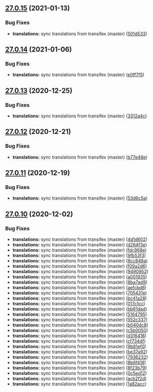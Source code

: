 ## [27.0.15](https://github.com/dhis2/gis-app/compare/v27.0.14...v27.0.15) (2021-01-13)


### Bug Fixes

* **translations:** sync translations from transifex (master) ([501d533](https://github.com/dhis2/gis-app/commit/501d533ecb494f638261eb9c88ae502dcfd81474))

## [27.0.14](https://github.com/dhis2/gis-app/compare/v27.0.13...v27.0.14) (2021-01-06)


### Bug Fixes

* **translations:** sync translations from transifex (master) ([e0ff7f5](https://github.com/dhis2/gis-app/commit/e0ff7f5289ceb9b77280161d08df1f22e19612f9))

## [27.0.13](https://github.com/dhis2/gis-app/compare/v27.0.12...v27.0.13) (2020-12-25)


### Bug Fixes

* **translations:** sync translations from transifex (master) ([3312a4c](https://github.com/dhis2/gis-app/commit/3312a4cdf19a983792bcd06edad5828d7375ba74))

## [27.0.12](https://github.com/dhis2/gis-app/compare/v27.0.11...v27.0.12) (2020-12-21)


### Bug Fixes

* **translations:** sync translations from transifex (master) ([b77e48e](https://github.com/dhis2/gis-app/commit/b77e48e55079825e9146ddd3346ecac97c5a2516))

## [27.0.11](https://github.com/dhis2/gis-app/compare/v27.0.10...v27.0.11) (2020-12-19)


### Bug Fixes

* **translations:** sync translations from transifex (master) ([53d6c5a](https://github.com/dhis2/gis-app/commit/53d6c5aaa6d76329b509637a25acf5f59b07ffeb))

## [27.0.10](https://github.com/dhis2/gis-app/compare/v27.0.9...v27.0.10) (2020-12-02)


### Bug Fixes

* **translations:** sync translations from transifex (master) ([4d1d602](https://github.com/dhis2/gis-app/commit/4d1d602435e5dfdd86c479cd90609b2eed94b7a9))
* **translations:** sync translations from transifex (master) ([d264f3e](https://github.com/dhis2/gis-app/commit/d264f3e0879f6a0e5f550bd53bacd02148d1411d))
* **translations:** sync translations from transifex (master) ([fdc968e](https://github.com/dhis2/gis-app/commit/fdc968ed91d8b2bb0edb4a5293bbc39992259024))
* **translations:** sync translations from transifex (master) ([9fb53f3](https://github.com/dhis2/gis-app/commit/9fb53f37a51acad038e423cab159fe3589b0ec01))
* **translations:** sync translations from transifex (master) ([8cc848a](https://github.com/dhis2/gis-app/commit/8cc848afaffb9fa49f79df695fb94f9a7f2c029e))
* **translations:** sync translations from transifex (master) ([f09a2d6](https://github.com/dhis2/gis-app/commit/f09a2d6f45c2db37a42d49b1a4faa8e113760026))
* **translations:** sync translations from transifex (master) ([9490952](https://github.com/dhis2/gis-app/commit/949095254695dab425839f29a0a38776382ca847))
* **translations:** sync translations from transifex (master) ([a001935](https://github.com/dhis2/gis-app/commit/a001935e1d235714c065712c7c6f0f32d67559e7))
* **translations:** sync translations from transifex (master) ([8ba7ad9](https://github.com/dhis2/gis-app/commit/8ba7ad9f5ec25531a82895e6a3d56a9d093bf1ea))
* **translations:** sync translations from transifex (master) ([aefcbd8](https://github.com/dhis2/gis-app/commit/aefcbd8a90ebe018c6d96376ac565f9e3e97ad86))
* **translations:** sync translations from transifex (master) ([705431e](https://github.com/dhis2/gis-app/commit/705431e152b823e97cd680bedbafece2a96cfcf3))
* **translations:** sync translations from transifex (master) ([bc41a28](https://github.com/dhis2/gis-app/commit/bc41a28ef9e955cfbef55b218221cb11a917507d))
* **translations:** sync translations from transifex (master) ([017c1cc](https://github.com/dhis2/gis-app/commit/017c1cc3c46a8428a89bc05367070df6e406b0c6))
* **translations:** sync translations from transifex (master) ([bb61dad](https://github.com/dhis2/gis-app/commit/bb61dad11634a9a340a61e4106f01ba589c79818))
* **translations:** sync translations from transifex (master) ([5164795](https://github.com/dhis2/gis-app/commit/5164795d5ba815d7ab742da839326eda259e1ed0))
* **translations:** sync translations from transifex (master) ([552c337](https://github.com/dhis2/gis-app/commit/552c33755d749b2a474b5b34c12ecd60aa630dc2))
* **translations:** sync translations from transifex (master) ([b040dc8](https://github.com/dhis2/gis-app/commit/b040dc88615c975656f68f4bcd2798b6f1f325d5))
* **translations:** sync translations from transifex (master) ([c5b0050](https://github.com/dhis2/gis-app/commit/c5b0050f514e8801cce1403ed8f490107075128d))
* **translations:** sync translations from transifex (master) ([d316418](https://github.com/dhis2/gis-app/commit/d316418e30f2865698e0e29f1daf14cbebd5253b))
* **translations:** sync translations from transifex (master) ([cf734df](https://github.com/dhis2/gis-app/commit/cf734df51941a8f9521f0666ed2360ec2a68deaa))
* **translations:** sync translations from transifex (master) ([9b81ef0](https://github.com/dhis2/gis-app/commit/9b81ef0cdfa7fed6b2aec9fbe14dc3ac8949841e))
* **translations:** sync translations from transifex (master) ([be37a92](https://github.com/dhis2/gis-app/commit/be37a9209a8ca152e792ebf3c017a21cdbb00810))
* **translations:** sync translations from transifex (master) ([7936232](https://github.com/dhis2/gis-app/commit/7936232d89d25c3ce8e0f13b7f713c877f50e34d))
* **translations:** sync translations from transifex (master) ([8b6f418](https://github.com/dhis2/gis-app/commit/8b6f418057f0b5dc269c0ade24378b1b292420b5))
* **translations:** sync translations from transifex (master) ([8f23b79](https://github.com/dhis2/gis-app/commit/8f23b7998fda3b52946ca16bf596b96ce86e1ed6))
* **translations:** sync translations from transifex (master) ([0c5ed12](https://github.com/dhis2/gis-app/commit/0c5ed1222ceb2e4c767ef28d603a987110543241))
* **translations:** sync translations from transifex (master) ([acb2f2d](https://github.com/dhis2/gis-app/commit/acb2f2d63f5accb2816b0ea249222d726e40ddc9))
* **translations:** sync translations from transifex (master) ([1a82acc](https://github.com/dhis2/gis-app/commit/1a82acc525904bae9f269919a872e9d9ce1fc3ba))
